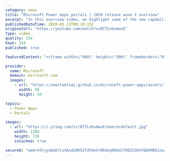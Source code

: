 ```yaml
---
category: news
title: "Microsoft Power Apps portals | 2020 release wave 1 overview"
excerpt: "In this overview video, we highlight some of the new capabilities included in the latest update to Microsoft Power Apps portals.     Here are the capabilities covered:   •    Power BI integration, so you can quickly add Power BI reports, tables, and dashboards to your portals without coding.  •    Themes"
publishedDateTime: 2020-05-12T00:10:15Z
originalUrl: "https://youtube.com/watch?v=Bf7Ln6uAwxE"
type: video
quality: 154
heat: 154
published: true

featuredContent: "<iframe width=\"800\" height=\"500\" frameborder=\"0\" src=\"https://www.youtube.com/embed/Bf7Ln6uAwxE\" allow=\"accelerometer; autoplay; encrypted-media; gyroscope; picture-in-picture\" allowfullscreen></iframe>"

provider:
  name: Microsoft
  domain: microsoft.com
  images:
    - url: "https://smartableai.github.io/microsoft-power-apps/assets/images/organizations/microsoft.com-50x50.jpg"
      width: 50
      height: 50

topics:
  - Power Apps
  - Portals

images:
  - url: "https://i.ytimg.com/vi/Bf7Ln6uAwxE/maxresdefault.jpg"
    width: 1280
    height: 720
    isCached: true

secured: "waA+n9lyyaOoD7csXAsA28K51Tdt0eVrB6deq9KKdJ7KQ153DnYQAVM661zwzMR5adSKQOI43szQmRe8vj5VGFR9m08F0nbXifikF+PCzRKVOveDeCA7s5TLRpcIw7w5pDxxpv16hVsNaZphN52gPeq9vXFh9ZTkfY6plBQz+7UZrcrW+jUuPVWuJlTnBPXH3tnSayxglivS4h9bME/udPJH87zLd0YtKC+MvmZQWkWEE1lx+CHkBlMGK8fUtqAHOBKksow5X/8Q/l7MYuPtQvyQbf/+fQdQmCKZjJhhktEmoLThh6Rya3ZQUzAGaMiotAIV/lW25bmMDSfmXnF4Wt3iW0QnhqWWMHbcPOMXgJ/V8KE5Ti/QMeUsnO5j7wZA7f67FpGYYYHbuh11OqU64942QvUjoqZh7I+CVyjKxROahZCrZE4JM2NHLR92s2gU;SZU407cJtzlQobjH9pcG5Q=="
---
```


